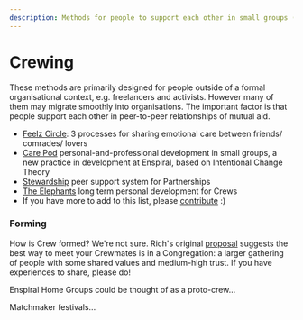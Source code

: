 ```yaml
---
description: Methods for people to support each other in small groups (less than 8)
---
```


# Crewing

These methods are primarily designed for people outside of a formal organisational context, e.g. freelancers and activists. However many of them may migrate smoothly into organisations. The important factor is that people support each other in peer-to-peer relationships of mutual aid.

* [Feelz Circle](http://emotionalanarchism.com/how-to-form-a-radical-feelz-circle/): 3 processes for sharing emotional care between friends/ comrades/ lovers
* [Care Pod](https://docs.google.com/document/d/1pFPbxmzf41zsHS0pMExvPqz9Pi6SMFXeFHJ8_Eb96EI/edit?ts=5bdf0475) personal-and-professional development in small groups, a new practice in development at Enspiral, based on Intentional Change Theory
* [Stewardship](https://loomio.coop/stewarding.html) peer support system for Partnerships
* [The Elephants](https://medium.com/things-ive-written/the-elephants-182870501589) long term personal development for Crews
* If you have more to add to this list, please [contribute](contributing.md) :\)

### Forming

How is Crew formed? We're not sure. Rich's original [proposal](proposal.md) suggests the best way to meet your Crewmates is in a Congregation: a larger gathering of people with some shared values and medium-high trust. If you have experiences to share, please do!

Enspiral Home Groups could be thought of as a proto-crew...

Matchmaker festivals...

